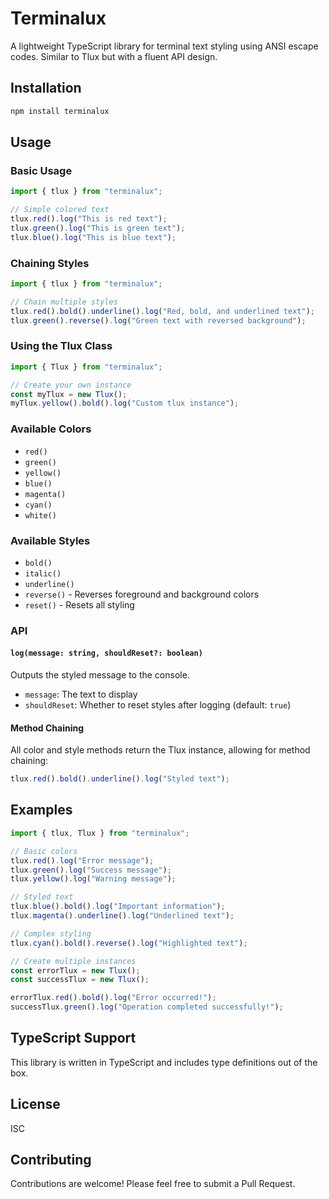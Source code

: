 # Terminalux

A lightweight TypeScript library for terminal text styling using ANSI escape codes. Similar to Tlux but with a fluent API design.

## Installation

```bash
npm install terminalux
```

## Usage

### Basic Usage

```typescript
import { tlux } from "terminalux";

// Simple colored text
tlux.red().log("This is red text");
tlux.green().log("This is green text");
tlux.blue().log("This is blue text");
```

### Chaining Styles

```typescript
import { tlux } from "terminalux";

// Chain multiple styles
tlux.red().bold().underline().log("Red, bold, and underlined text");
tlux.green().reverse().log("Green text with reversed background");
```

### Using the Tlux Class

```typescript
import { Tlux } from "terminalux";

// Create your own instance
const myTlux = new Tlux();
myTlux.yellow().bold().log("Custom tlux instance");
```

### Available Colors

- `red()`
- `green()`
- `yellow()`
- `blue()`
- `magenta()`
- `cyan()`
- `white()`

### Available Styles

- `bold()`
- `italic()`
- `underline()`
- `reverse()` - Reverses foreground and background colors
- `reset()` - Resets all styling

### API

#### `log(message: string, shouldReset?: boolean)`

Outputs the styled message to the console.

- `message`: The text to display
- `shouldReset`: Whether to reset styles after logging (default: `true`)

#### Method Chaining

All color and style methods return the Tlux instance, allowing for method chaining:

```typescript
tlux.red().bold().underline().log("Styled text");
```

## Examples

```typescript
import { tlux, Tlux } from "terminalux";

// Basic colors
tlux.red().log("Error message");
tlux.green().log("Success message");
tlux.yellow().log("Warning message");

// Styled text
tlux.blue().bold().log("Important information");
tlux.magenta().underline().log("Underlined text");

// Complex styling
tlux.cyan().bold().reverse().log("Highlighted text");

// Create multiple instances
const errorTlux = new Tlux();
const successTlux = new Tlux();

errorTlux.red().bold().log("Error occurred!");
successTlux.green().log("Operation completed successfully!");
```

## TypeScript Support

This library is written in TypeScript and includes type definitions out of the box.

## License

ISC

## Contributing

Contributions are welcome! Please feel free to submit a Pull Request.
